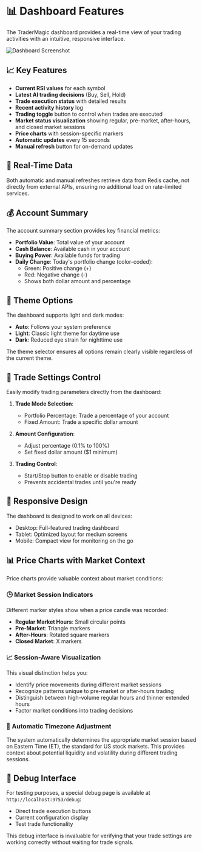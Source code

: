 # 📊 Dashboard Features

The TraderMagic dashboard provides a real-time view of your trading activities with an intuitive, responsive interface.

![Dashboard Screenshot](./img/dashboard-screenshot.jpg)

## 📈 Key Features

- **Current RSI values** for each symbol
- **Latest AI trading decisions** (Buy, Sell, Hold)
- **Trade execution status** with detailed results
- **Recent activity history** log
- **Trading toggle** button to control when trades are executed
- **Market status visualization** showing regular, pre-market, after-hours, and closed market sessions
- **Price charts** with session-specific markers
- **Automatic updates** every 15 seconds
- **Manual refresh** button for on-demand updates

## 🔄 Real-Time Data

Both automatic and manual refreshes retrieve data from Redis cache, not directly from external APIs, ensuring no additional load on rate-limited services.

## 💰 Account Summary

The account summary section provides key financial metrics:

- **Portfolio Value**: Total value of your account
- **Cash Balance**: Available cash in your account
- **Buying Power**: Available funds for trading
- **Daily Change**: Today's portfolio change (color-coded):
  - Green: Positive change (+)
  - Red: Negative change (-)
  - Shows both dollar amount and percentage

## 🌙 Theme Options

The dashboard supports light and dark modes:

- **Auto**: Follows your system preference
- **Light**: Classic light theme for daytime use
- **Dark**: Reduced eye strain for nighttime use

The theme selector ensures all options remain clearly visible regardless of the current theme.

## 🔧 Trade Settings Control

Easily modify trading parameters directly from the dashboard:

1. **Trade Mode Selection**:
   - Portfolio Percentage: Trade a percentage of your account
   - Fixed Amount: Trade a specific dollar amount

2. **Amount Configuration**:
   - Adjust percentage (0.1% to 100%)
   - Set fixed dollar amount ($1 minimum)

3. **Trading Control**:
   - Start/Stop button to enable or disable trading
   - Prevents accidental trades until you're ready

## 📱 Responsive Design

The dashboard is designed to work on all devices:
- Desktop: Full-featured trading dashboard
- Tablet: Optimized layout for medium screens
- Mobile: Compact view for monitoring on the go

## 📊 Price Charts with Market Context

Price charts provide valuable context about market conditions:

### 🕒 Market Session Indicators

Different marker styles show when a price candle was recorded:
- **Regular Market Hours**: Small circular points
- **Pre-Market**: Triangle markers
- **After-Hours**: Rotated square markers
- **Closed Market**: X markers

### 📈 Session-Aware Visualization

This visual distinction helps you:
- Identify price movements during different market sessions
- Recognize patterns unique to pre-market or after-hours trading
- Distinguish between high-volume regular hours and thinner extended hours
- Factor market conditions into trading decisions

### 🔄 Automatic Timezone Adjustment

The system automatically determines the appropriate market session based on Eastern Time (ET), the standard for US stock markets. This provides context about potential liquidity and volatility during different trading sessions.

## 🧪 Debug Interface

For testing purposes, a special debug page is available at `http://localhost:9753/debug`:

- Direct trade execution buttons
- Current configuration display
- Test trade functionality

This debug interface is invaluable for verifying that your trade settings are working correctly without waiting for trade signals.